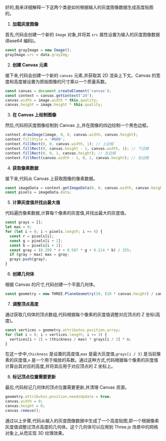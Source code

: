 好的,我来详细解释一下这两个类是如何根据输入的灰度图像数据生成高度贴图的。

1. **加载灰度图像**

首先,代码会创建一个新的 `Image` 对象,并将其 `src` 属性设置为输入的灰度图像数据(Base64 编码)。

```js
const grayImage = new Image();
grayImage.src = data.grayImg;
```

2. **创建 Canvas 元素**

接下来,代码会创建一个新的 `canvas` 元素,并获取其 2D 渲染上下文。Canvas 的宽度和高度被设置为原始图像的尺寸乘以一个质量系数。

```js
const canvas = document.createElement('canvas');
const context = canvas.getContext('2d');
canvas.width = image.width * this.quality;
canvas.height = image.height * this.quality;
```

3. **在 Canvas 上绘制图像**

然后,代码将灰度图像绘制到 Canvas 上,并在图像的四边绘制一个黑色边框。

```js
context.drawImage(image, 0, 0, canvas.width, canvas.height);
context.fillStyle = '#000';
context.fillRect(0, 0, canvas.width, 1); // 上边框
context.fillRect(0, canvas.height - 1, canvas.width, 1); // 下边框
context.fillRect(0, 0, 1, canvas.height); // 左边框
context.fillRect(canvas.width - 1, 0, 1, canvas.height); // 右边框
```

4. **获取像素数据**

接下来,代码从 Canvas 上获取图像的像素数据。

```js
const imageData = context.getImageData(0, 0, canvas.width, canvas.height);
const pixels = imageData.data;
```

5. **计算灰度值并找出最大值**

代码遍历像素数据,计算每个像素的灰度值,并找出最大的灰度值。

```js
const grays = [];
let max = 0;
for (let i = 0; i < pixels.length; i += 4) {
  const r = pixels[i];
  const g = pixels[i + 1];
  const b = pixels[i + 2];
  const gray = (0.299 * r + 0.587 * g + 0.114 * b) / 255;
  if (gray > max) max = gray;
  grays.push(gray);
}
```

6. **创建几何体**

根据 Canvas 的尺寸,代码创建一个平面几何体。

```js
const geometry = new THREE.PlaneGeometry(10, (10 * canvas.height) / canvas.width, canvas.width - 1, canvas.height - 1);
```

7. **调整顶点高度**

通过获取几何体的顶点数组,代码根据每个像素的灰度值调整对应顶点的 Z 坐标(高度)。

```js
const vertices = geometry.attributes.position.array;
for (let i = 0; i < vertices.length; i += 3) {
  vertices[i + 2] = (thickness / max) * grays[i / 3] * n;
}
```

在这一步中,`thickness` 是设置的高度值,`max` 是最大灰度值,`grays[i / 3]` 是当前像素的灰度值,`n` 是一个用于缩放的系数。通过这种方式,代码根据每个像素的灰度值计算出其对应的高度,并将其应用于对应顶点的 Z 坐标上。

8. **标记顶点位置需要更新**

最后,代码标记几何体的顶点位置需要更新,并清理 Canvas 资源。

```js
geometry.attributes.position.needsUpdate = true;
canvas.width = 0;
canvas.height = 0;
canvas.remove();
```

通过以上步骤,代码从输入的灰度图像数据中生成了一个高度贴图,即一个根据像素灰度值调整过顶点高度的几何体。这个几何体可以应用到 Three.js 场景中的网格对象上,从而实现 3D 纹理效果。
